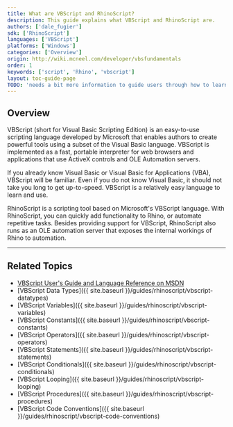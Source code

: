 ```yaml
---
title: What are VBScript and RhinoScript?
description: This guide explains what VBScript and RhinoScript are.
authors: ['dale_fugier']
sdk: ['RhinoScript']
languages: ['VBScript']
platforms: ['Windows']
categories: ['Overview']
origin: http://wiki.mcneel.com/developer/vbsfundamentals
order: 1
keywords: ['script', 'Rhino', 'vbscript']
layout: toc-guide-page
TODO: 'needs a bit more information to guide users through how to learn VBS.'
---
```


 
## Overview

VBScript (short for Visual Basic Scripting Edition) is an easy-to-use scripting language developed by Microsoft that enables authors to create powerful tools using a subset of the Visual Basic language. VBScript is implemented as a fast, portable interpreter for web browsers and applications that use ActiveX controls and OLE Automation servers.

If you already know Visual Basic or Visual Basic for Applications (VBA), VBScript will be familiar. Even if you do not know Visual Basic, it should not take you long to get up-to-speed. VBScript is a relatively easy language to learn and use.

RhinoScript is a scripting tool based on Microsoft's VBScript language. With RhinoScript, you can quickly add functionality to Rhino, or automate repetitive tasks.  Besides providing support for VBScript, RhinoScript also runs as an OLE automation server that exposes the internal workings of Rhino to automation.

---

## Related Topics

- [VBScript User's Guide and Language Reference on MSDN](http://msdn.microsoft.com/en-us/library/t0aew7h6(VS.85).aspx)
- [VBScript Data Types]({{ site.baseurl }}/guides/rhinoscript/vbscript-datatypes)
- [VBScript Variables]({{ site.baseurl }}/guides/rhinoscript/vbscript-variables)
- [VBScript Constants]({{ site.baseurl }}/guides/rhinoscript/vbscript-constants)
- [VBScript Operators]({{ site.baseurl }}/guides/rhinoscript/vbscript-operators)
- [VBScript Statements]({{ site.baseurl }}/guides/rhinoscript/vbscript-statements)
- [VBScript Conditionals]({{ site.baseurl }}/guides/rhinoscript/vbscript-conditionals)
- [VBScript Looping]({{ site.baseurl }}/guides/rhinoscript/vbscript-looping)
- [VBScript Procedures]({{ site.baseurl }}/guides/rhinoscript/vbscript-procedures)
- [VBScript Code Conventions]({{ site.baseurl }}/guides/rhinoscript/vbscript-code-conventions)
